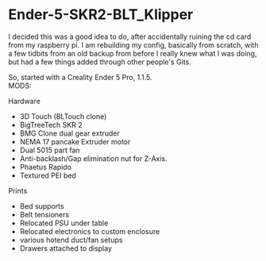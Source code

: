 # Ender-5-SKR2-BLT_Klipper

I decided this was a good idea to do, after accidentally ruining the cd card from my raspberry pi.
I am rebuilding my config, basically from scratch, with a few tidbits from an old backup from before
I really knew what I was doing, but had a few things added through other people's Gits. 

So, started with a Creality Ender 5 Pro, 1.1.5.  
MODS:

  Hardware
  - 3D Touch (BLTouch clone)
  - BigTreeTech SKR 2
  - BMG Clone dual gear extruder
  - NEMA 17 pancake Extruder motor
  - Dual 5015 part fan
  - Anti-backlash/Gap elimination nut for Z-Axis.
  - Phaetus Rapido
  - Textured PEI bed
  
  Prints
  - Bed supports
  - Belt tensioners
  - Relocated PSU under table
  - Relocated electronics to custom enclosure
  - various hotend duct/fan setups  
  - Drawers attached to display
